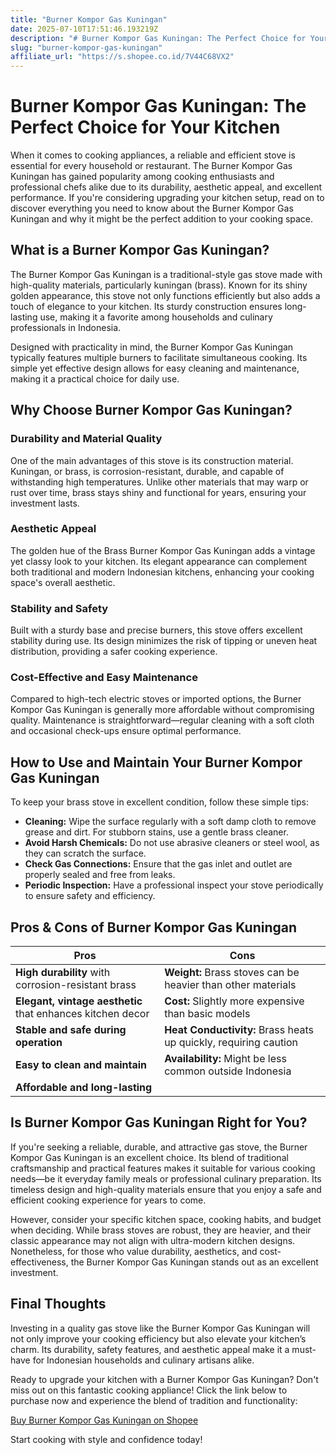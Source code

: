 ```yaml
---
title: "Burner Kompor Gas Kuningan"
date: 2025-07-10T17:51:46.193219Z
description: "# Burner Kompor Gas Kuningan: The Perfect Choice for Your Kitchen..."
slug: "burner-kompor-gas-kuningan"
affiliate_url: "https://s.shopee.co.id/7V44C68VX2"
---
```

# Burner Kompor Gas Kuningan: The Perfect Choice for Your Kitchen

When it comes to cooking appliances, a reliable and efficient stove is essential for every household or restaurant. The Burner Kompor Gas Kuningan has gained popularity among cooking enthusiasts and professional chefs alike due to its durability, aesthetic appeal, and excellent performance. If you're considering upgrading your kitchen setup, read on to discover everything you need to know about the Burner Kompor Gas Kuningan and why it might be the perfect addition to your cooking space.

## What is a Burner Kompor Gas Kuningan?

The Burner Kompor Gas Kuningan is a traditional-style gas stove made with high-quality materials, particularly kuningan (brass). Known for its shiny golden appearance, this stove not only functions efficiently but also adds a touch of elegance to your kitchen. Its sturdy construction ensures long-lasting use, making it a favorite among households and culinary professionals in Indonesia.

Designed with practicality in mind, the Burner Kompor Gas Kuningan typically features multiple burners to facilitate simultaneous cooking. Its simple yet effective design allows for easy cleaning and maintenance, making it a practical choice for daily use.

## Why Choose Burner Kompor Gas Kuningan?

### Durability and Material Quality

One of the main advantages of this stove is its construction material. Kuningan, or brass, is corrosion-resistant, durable, and capable of withstanding high temperatures. Unlike other materials that may warp or rust over time, brass stays shiny and functional for years, ensuring your investment lasts.

### Aesthetic Appeal

The golden hue of the Brass Burner Kompor Gas Kuningan adds a vintage yet classy look to your kitchen. Its elegant appearance can complement both traditional and modern Indonesian kitchens, enhancing your cooking space's overall aesthetic.

### Stability and Safety

Built with a sturdy base and precise burners, this stove offers excellent stability during use. Its design minimizes the risk of tipping or uneven heat distribution, providing a safer cooking experience.

### Cost-Effective and Easy Maintenance

Compared to high-tech electric stoves or imported options, the Burner Kompor Gas Kuningan is generally more affordable without compromising quality. Maintenance is straightforward—regular cleaning with a soft cloth and occasional check-ups ensure optimal performance.

## How to Use and Maintain Your Burner Kompor Gas Kuningan

To keep your brass stove in excellent condition, follow these simple tips:

- **Cleaning:** Wipe the surface regularly with a soft damp cloth to remove grease and dirt. For stubborn stains, use a gentle brass cleaner.
- **Avoid Harsh Chemicals:** Do not use abrasive cleaners or steel wool, as they can scratch the surface.
- **Check Gas Connections:** Ensure that the gas inlet and outlet are properly sealed and free from leaks.
- **Periodic Inspection:** Have a professional inspect your stove periodically to ensure safety and efficiency.

## Pros & Cons of Burner Kompor Gas Kuningan

| Pros                                              | Cons                                                      |
|---------------------------------------------------|-----------------------------------------------------------|
| **High durability** with corrosion-resistant brass | **Weight:** Brass stoves can be heavier than other materials |
| **Elegant, vintage aesthetic** that enhances kitchen decor | **Cost:** Slightly more expensive than basic models    |
| **Stable and safe during operation**             | **Heat Conductivity:** Brass heats up quickly, requiring caution |
| **Easy to clean and maintain**                     | **Availability:** Might be less common outside Indonesia |
| **Affordable and long-lasting**                    |                                                           |

## Is Burner Kompor Gas Kuningan Right for You?

If you're seeking a reliable, durable, and attractive gas stove, the Burner Kompor Gas Kuningan is an excellent choice. Its blend of traditional craftsmanship and practical features makes it suitable for various cooking needs—be it everyday family meals or professional culinary preparation. Its timeless design and high-quality materials ensure that you enjoy a safe and efficient cooking experience for years to come.

However, consider your specific kitchen space, cooking habits, and budget when deciding. While brass stoves are robust, they are heavier, and their classic appearance may not align with ultra-modern kitchen designs. Nonetheless, for those who value durability, aesthetics, and cost-effectiveness, the Burner Kompor Gas Kuningan stands out as an excellent investment.

## Final Thoughts

Investing in a quality gas stove like the Burner Kompor Gas Kuningan will not only improve your cooking efficiency but also elevate your kitchen’s charm. Its durability, safety features, and aesthetic appeal make it a must-have for Indonesian households and culinary artisans alike.

Ready to upgrade your kitchen with a Burner Kompor Gas Kuningan? Don't miss out on this fantastic cooking appliance! Click the link below to purchase now and experience the blend of tradition and functionality:

[Buy Burner Kompor Gas Kuningan on Shopee](https://s.shopee.co.id/7V44C68VX2)

Start cooking with style and confidence today!